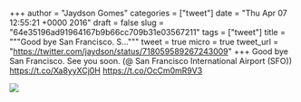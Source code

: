 
+++
author = "Jaydson Gomes"
categories = ["tweet"]
date = "Thu Apr 07 12:55:21 +0000 2016"
draft = false
slug = "64e35196ad91964167b9b66cc709b31e03567211"
tags = ["tweet"]
title = """Good bye San Francisco. S..."""
tweet = true
micro = true
tweet_url = "https://twitter.com/jaydson/status/718059589267243009"
+++
Good bye San Francisco. See you soon. (@ San Francisco International Airport (SFO)) https://t.co/Xa8yyXCj0H https://t.co/OcCm0mR9V3

![](/images/tweet-media/718059589267243009-CfcPZE7WQAExutV.jpg)